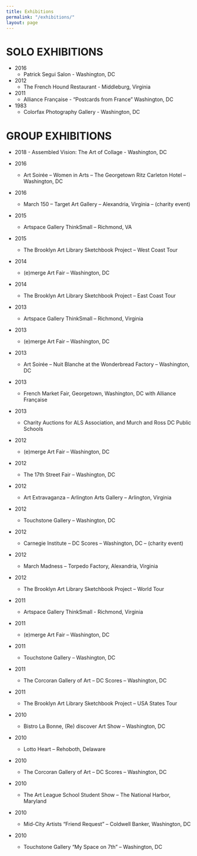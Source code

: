 ```yaml
---
title: Exhibitions
permalink: "/exhibitions/"
layout: page
---
```


# SOLO EXHIBITIONS
- 2016
	- Patrick Segui Salon - Washington, DC
- 2012
	- The French Hound Restaurant - Middleburg, Virginia
- 2011
	- Alliance Française - “Postcards from France” Washington, DC
- 1983
	- Colorfax Photography Gallery - Washington, DC

# GROUP EXHIBITIONS

- 2018
       - Assembled Vision:  The Art of Collage - Washington, DC

- 2016
	- Art Soirée – Women in Arts – The Georgetown Ritz Carleton Hotel – Washington, DC
- 2016
	- March 150 – Target Art Gallery – Alexandria, Virginia – (charity event)
- 2015
	- Artspace Gallery ThinkSmall – Richmond, VA
- 2015
	- The Brooklyn Art Library Sketchbook Project – West Coast Tour
- 2014
	- (e)merge Art Fair – Washington, DC
- 2014
	- The Brooklyn Art Library Sketchbook Project – East Coast Tour
- 2013
	- Artspace Gallery ThinkSmall – Richmond, Virginia
- 2013
	- (e)merge Art Fair – Washington, DC
- 2013
	- Art Soirée – Nuit Blanche at the Wonderbread Factory – Washington, DC
- 2013
	- French Market Fair, Georgetown, Washington, DC with Alliance Française
- 2013
	- Charity Auctions for ALS Association, and Murch and Ross DC Public Schools
- 2012
	- (e)merge Art Fair – Washington, DC
- 2012
	- The 17th Street Fair – Washington, DC
- 2012
	- Art Extravaganza – Arlington Arts Gallery – Arlington, Virginia
- 2012
	- Touchstone Gallery – Washington, DC
- 2012
	- Carnegie Institute – DC Scores – Washington, DC – (charity event)
- 2012
	- March Madness – Torpedo Factory, Alexandria, Virginia
- 2012
	- The Brooklyn Art Library Sketchbook Project – World Tour
- 2011
	- Artspace Gallery ThinkSmall - Richmond, Virginia
- 2011
	- (e)merge Art Fair – Washington, DC
- 2011
	- Touchstone Gallery – Washington, DC
- 2011
	- The Corcoran Gallery of Art – DC Scores – Washington, DC
- 2011
	- The Brooklyn Art Library Sketchbook Project – USA States Tour
- 2010
	- Bistro La Bonne, (Re) discover Art Show – Washington, DC
- 2010
	- Lotto Heart – Rehoboth, Delaware
- 2010
	- The Corcoran Gallery of Art – DC Scores – Washington, DC
- 2010
	- The Art League School Student Show – The National Harbor, Maryland
- 2010
	- Mid-City Artists “Friend Request” – Coldwell Banker, Washington, DC
- 2010
	- Touchstone Gallery “My Space on 7th” – Washington, DC
